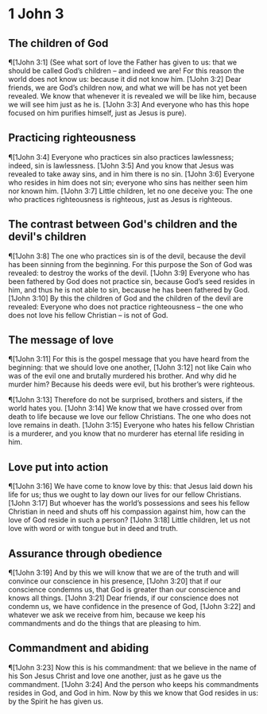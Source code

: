 # 1 John 3

## The children of God
¶[1John 3:1] (See what sort of love the Father has given to us: that we should be called God’s children – and indeed we are! For this reason the world does not know us: because it did not know him.
[1John 3:2] Dear friends, we are God’s children now, and what we will be has not yet been revealed. We know that whenever it is revealed we will be like him, because we will see him just as he is.
[1John 3:3] And everyone who has this hope focused on him purifies himself, just as Jesus is pure).

## Practicing righteousness
¶[1John 3:4] Everyone who practices sin also practices lawlessness; indeed, sin is lawlessness.
[1John 3:5] And you know that Jesus was revealed to take away sins, and in him there is no sin.
[1John 3:6] Everyone who resides in him does not sin; everyone who sins has neither seen him nor known him.
[1John 3:7] Little children, let no one deceive you: The one who practices righteousness is righteous, just as Jesus is righteous.

## The contrast between God's children and the devil's children
¶[1John 3:8] The one who practices sin is of the devil, because the devil has been sinning from the beginning. For this purpose the Son of God was revealed: to destroy the works of the devil.
[1John 3:9] Everyone who has been fathered by God does not practice sin, because God’s seed resides in him, and thus he is not able to sin, because he has been fathered by God.
[1John 3:10] By this the children of God and the children of the devil are revealed: Everyone who does not practice righteousness – the one who does not love his fellow Christian – is not of God.

## The message of love
¶[1John 3:11] For this is the gospel message that you have heard from the beginning: that we should love one another,
[1John 3:12] not like Cain who was of the evil one and brutally murdered his brother. And why did he murder him? Because his deeds were evil, but his brother’s were righteous.

¶[1John 3:13] Therefore do not be surprised, brothers and sisters, if the world hates you.
[1John 3:14] We know that we have crossed over from death to life because we love our fellow Christians. The one who does not love remains in death.
[1John 3:15] Everyone who hates his fellow Christian is a murderer, and you know that no murderer has eternal life residing in him.

## Love put into action
¶[1John 3:16] We have come to know love by this: that Jesus laid down his life for us; thus we ought to lay down our lives for our fellow Christians.
[1John 3:17] But whoever has the world’s possessions and sees his fellow Christian in need and shuts off his compassion against him, how can the love of God reside in such a person?
[1John 3:18] Little children, let us not love with word or with tongue but in deed and truth.

## Assurance through obedience
¶[1John 3:19] And by this we will know that we are of the truth and will convince our conscience in his presence,
[1John 3:20] that if our conscience condemns us, that God is greater than our conscience and knows all things.
[1John 3:21] Dear friends, if our conscience does not condemn us, we have confidence in the presence of God,
[1John 3:22] and whatever we ask we receive from him, because we keep his commandments and do the things that are pleasing to him.

## Commandment and abiding
¶[1John 3:23] Now this is his commandment: that we believe in the name of his Son Jesus Christ and love one another, just as he gave us the commandment.
[1John 3:24] And the person who keeps his commandments resides in God, and God in him. Now by this we know that God resides in us: by the Spirit he has given us.
